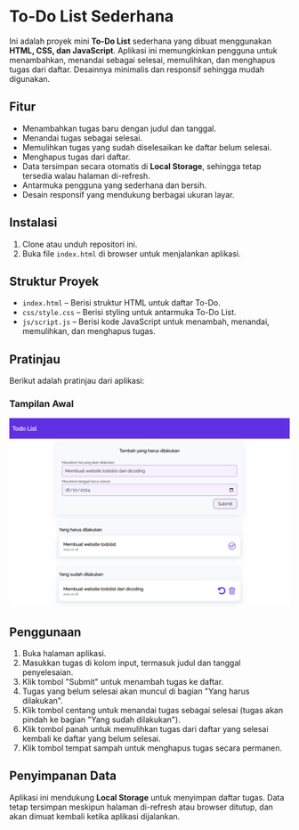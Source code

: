 # To-Do List Sederhana

Ini adalah proyek mini **To-Do List** sederhana yang dibuat menggunakan **HTML, CSS, dan JavaScript**. Aplikasi ini memungkinkan pengguna untuk menambahkan, menandai sebagai selesai, memulihkan, dan menghapus tugas dari daftar. Desainnya minimalis dan responsif sehingga mudah digunakan.

## Fitur

- Menambahkan tugas baru dengan judul dan tanggal.
- Menandai tugas sebagai selesai.
- Memulihkan tugas yang sudah diselesaikan ke daftar belum selesai.
- Menghapus tugas dari daftar.
- Data tersimpan secara otomatis di **Local Storage**, sehingga tetap tersedia walau halaman di-refresh.
- Antarmuka pengguna yang sederhana dan bersih.
- Desain responsif yang mendukung berbagai ukuran layar.

## Instalasi

1. Clone atau unduh repositori ini.
2. Buka file `index.html` di browser untuk menjalankan aplikasi.

## Struktur Proyek

- `index.html` – Berisi struktur HTML untuk daftar To-Do.
- `css/style.css` – Berisi styling untuk antarmuka To-Do List.
- `js/script.js` – Berisi kode JavaScript untuk menambah, menandai, memulihkan, dan menghapus tugas.

## Pratinjau

Berikut adalah pratinjau dari aplikasi:

### Tampilan Awal

![Tampilan Awal To-Do List](todo-list.png)

## Penggunaan

1. Buka halaman aplikasi.
2. Masukkan tugas di kolom input, termasuk judul dan tanggal penyelesaian.
3. Klik tombol "Submit" untuk menambah tugas ke daftar.
4. Tugas yang belum selesai akan muncul di bagian "Yang harus dilakukan".
5. Klik tombol centang untuk menandai tugas sebagai selesai (tugas akan pindah ke bagian "Yang sudah dilakukan").
6. Klik tombol panah untuk memulihkan tugas dari daftar yang selesai kembali ke daftar yang belum selesai.
7. Klik tombol tempat sampah untuk menghapus tugas secara permanen.

## Penyimpanan Data

Aplikasi ini mendukung **Local Storage** untuk menyimpan daftar tugas. Data tetap tersimpan meskipun halaman di-refresh atau browser ditutup, dan akan dimuat kembali ketika aplikasi dijalankan.
